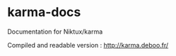 karma-docs
==========

Documentation for Niktux/karma

Compiled and readable version : http://karma.deboo.fr/
